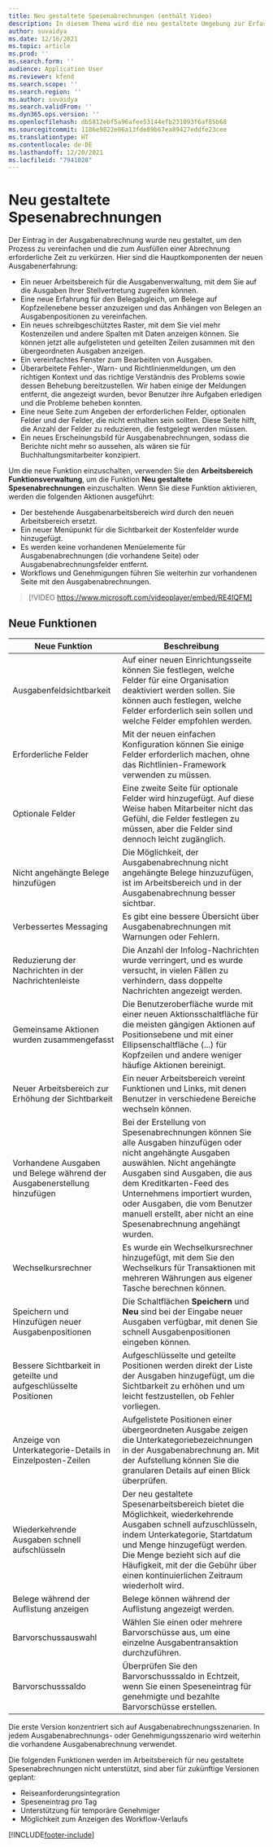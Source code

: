 ```yaml
---
title: Neu gestaltete Spesenabrechnungen (enthält Video)
description: In diesem Thema wird die neu gestaltete Umgebung zur Erfassung von Spesenabrechnungen erläutert.
author: suvaidya
ms.date: 12/16/2021
ms.topic: article
ms.prod: ''
ms.search.form: ''
audience: Application User
ms.reviewer: kfend
ms.search.scope: ''
ms.search.region: ''
ms.author: suvaidya
ms.search.validFrom: ''
ms.dyn365.ops.version: ''
ms.openlocfilehash: db5812ebf5a96afee53144efb231093f6af85b68
ms.sourcegitcommit: 1186e9822e06a13fde89b67ea89427eddfe23cee
ms.translationtype: HT
ms.contentlocale: de-DE
ms.lasthandoff: 12/20/2021
ms.locfileid: "7941028"
---
```

# <a name="expense-reports-reimagined"></a>Neu gestaltete Spesenabrechnungen

Der Eintrag in der Ausgabenabrechnung wurde neu gestaltet, um den Prozess zu vereinfachen und die zum Ausfüllen einer Abrechnung erforderliche Zeit zu verkürzen. Hier sind die Hauptkomponenten der neuen Ausgabenerfahrung:

- Ein neuer Arbeitsbereich für die Ausgabenverwaltung, mit dem Sie auf die Ausgaben Ihrer Stellvertretung zugreifen können.
- Eine neue Erfahrung für den Belegabgleich, um Belege auf Kopfzeilenebene besser anzuzeigen und das Anhängen von Belegen an Ausgabenpositionen zu vereinfachen.
- Ein neues schreibgeschütztes Raster, mit dem Sie viel mehr Kostenzeilen und andere Spalten mit Daten anzeigen können. Sie können jetzt alle aufgelisteten und geteilten Zeilen zusammen mit den übergeordneten Ausgaben anzeigen.
- Ein vereinfachtes Fenster zum Bearbeiten von Ausgaben.
- Überarbeitete Fehler-, Warn- und Richtlinienmeldungen, um den richtigen Kontext und das richtige Verständnis des Problems sowie dessen Behebung bereitzustellen. Wir haben einige der Meldungen entfernt, die angezeigt wurden, bevor Benutzer ihre Aufgaben erledigen und die Probleme beheben konnten.
- Eine neue Seite zum Angeben der erforderlichen Felder, optionalen Felder und der Felder, die nicht enthalten sein sollten. Diese Seite hilft, die Anzahl der Felder zu reduzieren, die festgelegt werden müssen.
- Ein neues Erscheinungsbild für Ausgabenabrechnungen, sodass die Berichte nicht mehr so aussehen, als wären sie für Buchhaltungsmitarbeiter konzipiert.

Um die neue Funktion einzuschalten, verwenden Sie den **Arbeitsbereich Funktionsverwaltung**, um die Funktion **Neu gestaltete Spesenabrechnungen** einzuschalten. Wenn Sie diese Funktion aktivieren, werden die folgenden Aktionen ausgeführt:

- Der bestehende Ausgabenarbeitsbereich wird durch den neuen Arbeitsbereich ersetzt.
- Ein neuer Menüpunkt für die Sichtbarkeit der Kostenfelder wurde hinzugefügt.
- Es werden keine vorhandenen Menüelemente für Ausgabenabrechnungen (die vorhandene Seite) oder Ausgabenabrechnungsfelder entfernt.
- Workflows und Genehmigungen führen Sie weiterhin zur vorhandenen Seite mit den Ausgabenabrechnungen.

> [!VIDEO https://www.microsoft.com/videoplayer/embed/RE4IQFM]

## <a name="new-features"></a>Neue Funktionen

| Neue Funktion | Beschreibung |
|---|----|
| Ausgabenfeldsichtbarkeit | Auf einer neuen Einrichtungsseite können Sie festlegen, welche Felder für eine Organisation deaktiviert werden sollen. Sie können auch festlegen, welche Felder erforderlich sein sollen und welche Felder empfohlen werden. |
| Erforderliche Felder | Mit der neuen einfachen Konfiguration können Sie einige Felder erforderlich machen, ohne das Richtlinien-Framework verwenden zu müssen. |
| Optionale Felder | Eine zweite Seite für optionale Felder wird hinzugefügt. Auf diese Weise haben Mitarbeiter nicht das Gefühl, die Felder festlegen zu müssen, aber die Felder sind dennoch leicht zugänglich. |
| Nicht angehängte Belege hinzufügen | Die Möglichkeit, der Ausgabenabrechnung nicht angehängte Belege hinzuzufügen, ist im Arbeitsbereich und in der Ausgabenabrechnung besser sichtbar. |
| Verbessertes Messaging | Es gibt eine bessere Übersicht über Ausgabenabrechnungen mit Warnungen oder Fehlern. |
| Reduzierung der Nachrichten in der Nachrichtenleiste| Die Anzahl der Infolog-Nachrichten wurde verringert, und es wurde versucht, in vielen Fällen zu verhindern, dass doppelte Nachrichten angezeigt werden. |
| Gemeinsame Aktionen wurden zusammengefasst | Die Benutzeroberfläche wurde mit einer neuen Aktionsschaltfläche für die meisten gängigen Aktionen auf Positionsebene und mit einer Ellipsenschaltfläche (...) für Kopfzeilen und andere weniger häufige Aktionen bereinigt. |
| Neuer Arbeitsbereich zur Erhöhung der Sichtbarkeit | Ein neuer Arbeitsbereich vereint Funktionen und Links, mit denen Benutzer in verschiedene Bereiche wechseln können. |
| Vorhandene Ausgaben und Belege während der Ausgabenerstellung hinzufügen | Bei der Erstellung von Spesenabrechnungen können Sie alle Ausgaben hinzufügen oder nicht angehängte Ausgaben auswählen. Nicht angehängte Ausgaben sind Ausgaben, die aus dem Kreditkarten-Feed des Unternehmens importiert wurden, oder Ausgaben, die vom Benutzer manuell erstellt, aber nicht an eine Spesenabrechnung angehängt wurden.|
| Wechselkursrechner | Es wurde ein Wechselkursrechner hinzugefügt, mit dem Sie den Wechselkurs für Transaktionen mit mehreren Währungen aus eigener Tasche berechnen können. |
| Speichern und Hinzufügen neuer Ausgabenpositionen | Die Schaltflächen **Speichern** und **Neu** sind bei der Eingabe neuer Ausgaben verfügbar, mit denen Sie schnell Ausgabenpositionen eingeben können. |
| Bessere Sichtbarkeit in geteilte und aufgeschlüsselte Positionen | Aufgeschlüsselte und geteilte Positionen werden direkt der Liste der Ausgaben hinzugefügt, um die Sichtbarkeit zu erhöhen und um leicht festzustellen, ob Fehler vorliegen. |
| Anzeige von Unterkategorie-Details in Einzelposten-Zeilen | Aufgelistete Positionen einer übergeordneten Ausgabe zeigen die Unterkategoriebezeichnungen in der Ausgabenabrechnung an. Mit der Aufstellung können Sie die granularen Details auf einen Blick überprüfen.|
|Wiederkehrende Ausgaben schnell aufschlüsseln | Der neu gestaltete Spesenarbeitsbereich bietet die Möglichkeit, wiederkehrende Ausgaben schnell aufzuschlüsseln, indem Unterkategorie, Startdatum und Menge hinzugefügt werden. Die Menge bezieht sich auf die Häufigkeit, mit der die Gebühr über einen kontinuierlichen Zeitraum wiederholt wird. |
| Belege während der Auflistung anzeigen | Belege können während der Auflistung angezeigt werden. |
| Barvorschussauswahl | Wählen Sie einen oder mehrere Barvorschüsse aus, um eine einzelne Ausgabentransaktion durchzuführen. |
| Barvorschusssaldo | Überprüfen Sie den Barvorschusssaldo in Echtzeit, wenn Sie einen Speseneintrag für genehmigte und bezahlte Barvorschüsse erstellen. |

Die erste Version konzentriert sich auf Ausgabenabrechnungsszenarien. In jedem Ausgabenabrechnungs- oder Genehmigungsszenario wird weiterhin die vorhandene Ausgabenabrechnung verwendet.


Die folgenden Funktionen werden im Arbeitsbereich für neu gestaltete Spesenabrechnungen nicht unterstützt, sind aber für zukünftige Versionen geplant: 

- Reiseanforderungsintegration
- Speseneintrag pro Tag
- Unterstützung für temporäre Genehmiger
- Möglichkeit zum Anzeigen des Workflow-Verlaufs


[!INCLUDE[footer-include](../includes/footer-banner.md)]

